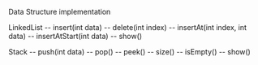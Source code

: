 Data Structure implementation

LinkedList
-- insert(int data)
-- delete(int index)
-- insertAt(int index, int data)
-- insertAtStart(int data)
-- show()


Stack
-- push(int data)
-- pop()
-- peek()
-- size()
-- isEmpty()
-- show()